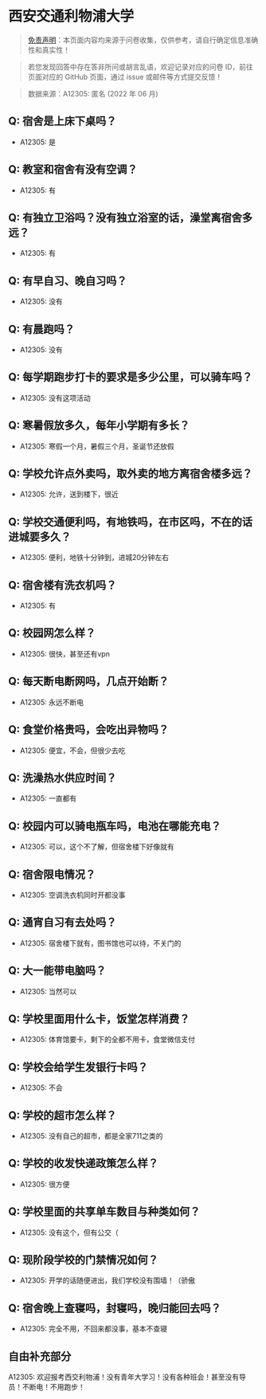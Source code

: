 # 西安交通利物浦大学

> [免责声明](https://colleges.chat/#_3)：本页面内容均来源于问卷收集，仅供参考，请自行确定信息准确性和真实性！

> 若您发现回答中存在答非所问或胡言乱语，欢迎记录对应的问卷 ID，前往页面对应的 GitHub 页面，通过 issue 或邮件等方式提交反馈！

> 数据来源：A12305: 匿名 (2022 年 06 月)

## Q: 宿舍是上床下桌吗？

- A12305: 是

## Q: 教室和宿舍有没有空调？

- A12305: 有

## Q: 有独立卫浴吗？没有独立浴室的话，澡堂离宿舍多远？

- A12305: 有

## Q: 有早自习、晚自习吗？

- A12305: 没有

## Q: 有晨跑吗？

- A12305: 没有

## Q: 每学期跑步打卡的要求是多少公里，可以骑车吗？

- A12305: 没有这项活动

## Q: 寒暑假放多久，每年小学期有多长？

- A12305: 寒假一个月，暑假三个月，圣诞节还放假

## Q: 学校允许点外卖吗，取外卖的地方离宿舍楼多远？

- A12305: 允许，送到楼下，很近

## Q: 学校交通便利吗，有地铁吗，在市区吗，不在的话进城要多久？

- A12305: 便利，地铁十分钟到，进城20分钟左右

## Q: 宿舍楼有洗衣机吗？

- A12305: 有

## Q: 校园网怎么样？

- A12305: 很快，甚至还有vpn

## Q: 每天断电断网吗，几点开始断？

- A12305: 永远不断电

## Q: 食堂价格贵吗，会吃出异物吗？

- A12305: 便宜，不会，但很少去吃

## Q: 洗澡热水供应时间？

- A12305: 一直都有

## Q: 校园内可以骑电瓶车吗，电池在哪能充电？

- A12305: 可以，这个不了解，但宿舍楼下好像就有

## Q: 宿舍限电情况？

- A12305: 空调洗衣机同时开都没事

## Q: 通宵自习有去处吗？

- A12305: 宿舍楼下就有，图书馆也可以待，不关门的

## Q: 大一能带电脑吗？

- A12305: 当然可以

## Q: 学校里面用什么卡，饭堂怎样消费？

- A12305: 体育馆要卡，剩下的全都不用卡，食堂微信支付

## Q: 学校会给学生发银行卡吗？

- A12305: 不会

## Q: 学校的超市怎么样？

- A12305: 没有自己的超市，都是全家711之类的

## Q: 学校的收发快递政策怎么样？

- A12305: 很方便

## Q: 学校里面的共享单车数目与种类如何？

- A12305: 没有这个，但有公交（

## Q: 现阶段学校的门禁情况如何？

- A12305: 开学的话随便进出，我们学校没有围墙！（骄傲

## Q: 宿舍晚上查寝吗，封寝吗，晚归能回去吗？

- A12305: 完全不用，不回来都没事，基本不查寝

## 自由补充部分

A12305: 欢迎报考西交利物浦！没有青年大学习！没有各种班会！甚至没有导员！不断电！不用跑步！